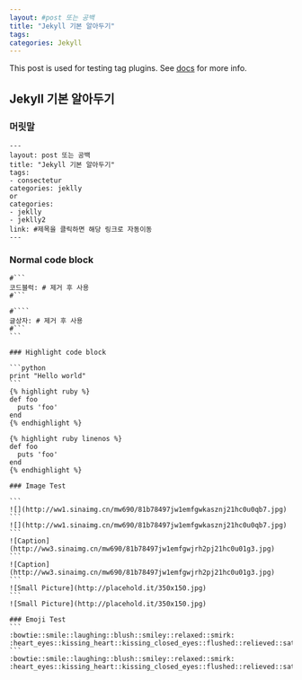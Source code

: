 ```yaml
---
layout:	#post 또는 공백
title: "Jekyll 기본 알아두기"
tags:
categories: Jekyll
---
```


This post is used for testing tag plugins. See [docs](http://zespia.tw/hexo/docs/tag-plugins.html) for more info.

## Jekyll 기본 알아두기

### 머릿말
```
---
layout:	post 또는 공백
title: "Jekyll 기본 알아두기"
tags:
- consectetur
categories: jeklly
or
categories: 
- jeklly
- jeklly2
link: #제목을 클릭하면 해당 링크로 자동이동
---
```

### Normal code block

```
#```
코드블럭: # 제거 후 사용
#```
```

````
#````
글상자: # 제거 후 사용
#```
```

### Highlight code block

```python
print "Hello world"
```
{% highlight ruby %}
def foo
  puts 'foo'
end
{% endhighlight %}

{% highlight ruby linenos %}
def foo
  puts 'foo'
end
{% endhighlight %}

### Image Test

```
![](http://ww1.sinaimg.cn/mw690/81b78497jw1emfgwkasznj21hc0u0qb7.jpg)
```
![](http://ww1.sinaimg.cn/mw690/81b78497jw1emfgwkasznj21hc0u0qb7.jpg)
```
![Caption](http://ww3.sinaimg.cn/mw690/81b78497jw1emfgwjrh2pj21hc0u01g3.jpg)
```
![Caption](http://ww3.sinaimg.cn/mw690/81b78497jw1emfgwjrh2pj21hc0u01g3.jpg)
```
![Small Picture](http://placehold.it/350x150.jpg)
```
![Small Picture](http://placehold.it/350x150.jpg)

### Emoji Test
```
:bowtie::smile::laughing::blush::smiley::relaxed::smirk:
:heart_eyes::kissing_heart::kissing_closed_eyes::flushed::relieved::satisfied::grin:
```
:bowtie::smile::laughing::blush::smiley::relaxed::smirk:
:heart_eyes::kissing_heart::kissing_closed_eyes::flushed::relieved::satisfied::grin:



